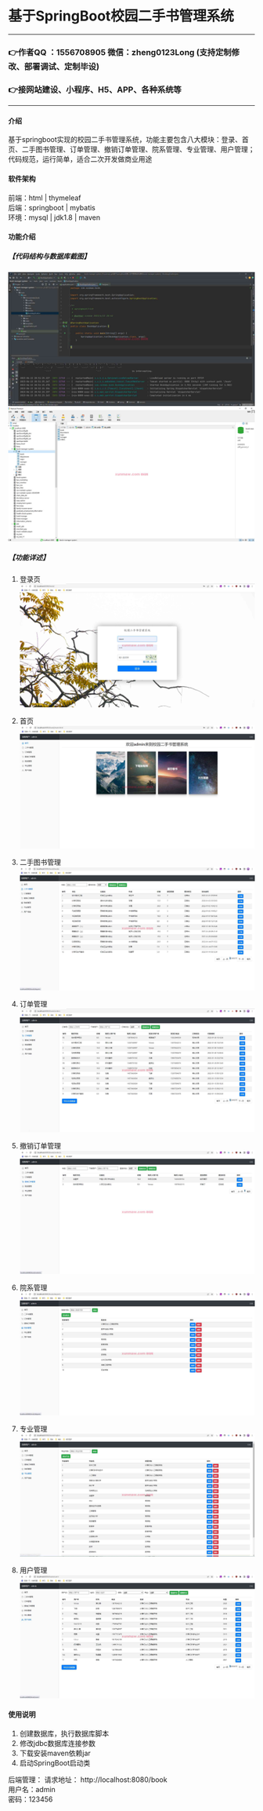 # 基于SpringBoot校园二手书管理系统

 
---
### 👉作者QQ ：1556708905 微信：zheng0123Long (支持定制修改、部署调试、定制毕设)

### 👉接网站建设、小程序、H5、APP、各种系统等

---

#### 介绍
基于springboot实现的校园二手书管理系统，功能主要包含八大模块：登录、首页、二手图书管理、订单管理、撤销订单管理、院系管理、专业管理、用户管理；代码规范，运行简单，适合二次开发做商业用途

#### 软件架构
前端：html | thymeleaf  
后端：springboot | mybatis   
环境：mysql | jdk1.8 | maven     


#### 功能介绍
##### 【代码结构与数据库截图】
![输入图片说明](images/image1.png)  
![输入图片说明](images/image2.png)  

##### 【功能详述】 
1. 登录页  
![输入图片说明](images/image3.png)

2. 首页  
![输入图片说明](images/image4.png)

3. 二手图书管理  
![输入图片说明](images/image5.png)

4. 订单管理  
![输入图片说明](images/image6.png)

5. 撤销订单管理  
![输入图片说明](images/image7.png)

6. 院系管理  
![输入图片说明](image10.png)

7. 专业管理  
![输入图片说明](images/image8.png)

8. 用户管理  
![输入图片说明](images/image9.png)

#### 使用说明
1. 创建数据库，执行数据库脚本  
2. 修改jdbc数据库连接参数  
3. 下载安装maven依赖jar  
4. 启动SpringBoot启动类  

后端管理： 
    请求地址： http://localhost:8080/book  
    用户名：admin    
    密码：123456    